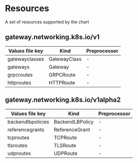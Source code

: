 # Resources

A set of resources supported by the chart

## gateway.networking.k8s.io/v1

| Values file key | Kind | Preprocessor |
| --------------- | ---- | ------------ |
| gatewayclasses   | GatewayClass | - |
| gateways   | Gateway | - |
| grpcroutes   | GRPCRoute | - |
| httproutes   | HTTPRoute | - |


## gateway.networking.k8s.io/v1alpha2

| Values file key | Kind | Preprocessor |
| --------------- | ---- | ------------ |
| backendlbpolicies   | BackendLBPolicy | - |
| referencegrants   | ReferenceGrant | - |
| tcproutes   | TCPRoute | - |
| tlsroutes   | TLSRoute | - |
| udproutes   | UDPRoute | - |
